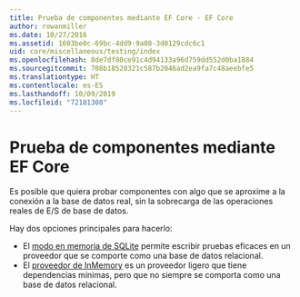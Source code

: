 ```yaml
---
title: Prueba de componentes mediante EF Core - EF Core
author: rowanmiller
ms.date: 10/27/2016
ms.assetid: 1603be0c-69bc-4dd9-9a08-3d0129cdc6c1
uid: core/miscellaneous/testing/index
ms.openlocfilehash: 8de7df80ce91c4d94133a96d759dd552d0ba1884
ms.sourcegitcommit: 708b18520321c587b2046ad2ea9fa7c48aeebfe5
ms.translationtype: HT
ms.contentlocale: es-ES
ms.lasthandoff: 10/09/2019
ms.locfileid: "72181308"
---
```

# <a name="testing-components-using-ef-core"></a>Prueba de componentes mediante EF Core

Es posible que quiera probar componentes con algo que se aproxime a la conexión a la base de datos real, sin la sobrecarga de las operaciones reales de E/S de base de datos.

Hay dos opciones principales para hacerlo:
 * El [modo en memoria de SQLite](sqlite.md) permite escribir pruebas eficaces en un proveedor que se comporte como una base de datos relacional.
 * El [proveedor de InMemory](in-memory.md) es un proveedor ligero que tiene dependencias mínimas, pero que no siempre se comporta como una base de datos relacional.
